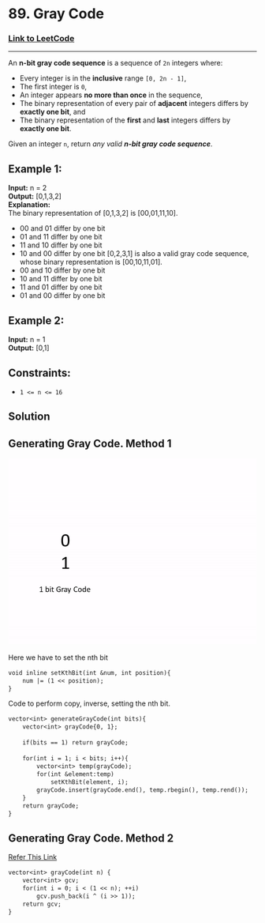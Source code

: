 # 89. Gray Code

### <a href=https://leetcode.com/problems/gray-code/>Link to  LeetCode</a>
---
An **n-bit gray code sequence** is a sequence of `2n` integers where:

*   Every integer is in the **inclusive** range `[0, 2n - 1]`,
*   The first integer is `0`,
*   An integer appears **no more than once** in the sequence,
*   The binary representation of every pair of **adjacent** integers differs by **exactly one bit**, and
*   The binary representation of the **first** and **last** integers differs by **exactly one bit**.

Given an integer `n`, return _any valid **n-bit gray code sequence**_.

## **Example 1:**

**Input:** n = 2<br>
**Output:** [0,1,3,2]<br>
**Explanation:**<br>
The binary representation of \[0,1,3,2\] is \[00,01,11,10\].
- 00 and 01 differ by one bit
- 01 and 11 differ by one bit
- 11 and 10 differ by one bit
- 10 and 00 differ by one bit
\[0,2,3,1\] is also a valid gray code sequence, whose binary representation is \[00,10,11,01\].
- 00 and 10 differ by one bit
- 10 and 11 differ by one bit
- 11 and 01 differ by one bit
- 01 and 00 differ by one bit

## **Example 2:**

**Input:** n = 1<br>
**Output:** \[0,1\]

## **Constraints:**

*   `1 <= n <= 16`
## Solution

## Generating Gray Code. Method 1
<img src="https://github.com/JAIDHEER007/Random-Programs/blob/main/GrayCodeGen.gif" alt="gray code generation gif">

Here we have to set the nth bit
```
void inline setKthBit(int &num, int position){
    num |= (1 << position); 
}
```
Code to perform copy, inverse, setting the nth bit.
```
vector<int> generateGrayCode(int bits){
    vector<int> grayCode{0, 1};

    if(bits == 1) return grayCode; 

    for(int i = 1; i < bits; i++){
        vector<int> temp(grayCode); 
        for(int &element:temp)
            setKthBit(element, i); 
        grayCode.insert(grayCode.end(), temp.rbegin(), temp.rend());
    } 
    return grayCode; 
}
```
## Generating Gray Code. Method 2
<a href="https://www.electrical4u.com/binary-to-gray-code-converter-and-grey-to-binary-code-converter/">Refer This Link</a>
```
vector<int> grayCode(int n) {
    vector<int> gcv; 
    for(int i = 0; i < (1 << n); ++i)
        gcv.push_back(i ^ (i >> 1));
    return gcv; 
}
```
